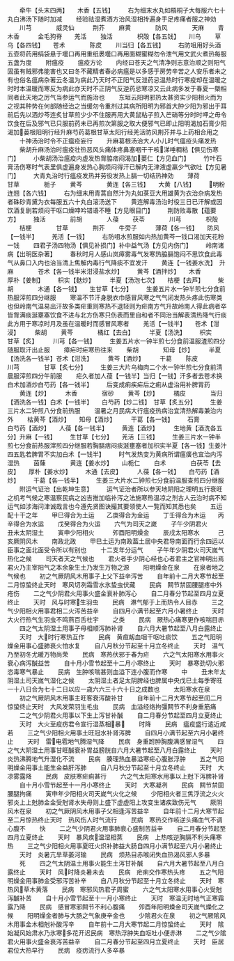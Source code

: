 <!-- { "loadSidebar": true } -->
　　牵牛【头末四两】　　木香【五钱】
　　右为细末水丸如梧桐子大每服六七十丸白沸汤下随时加减
　　经验祛湿煮酒方治风湿相抟遍身手足疼痛者服之神効
　　川芎　　　　威灵仙　　　荆芥
　　麻黄　　　　防风　　　　天麻
　　青木香　　　金毛狗脊　　羌活
　　独活　　　　枳殻【各五钱】　　川乌
　　草乌【各四钱】　　苍术　　　　陈皮
　　川当归【各五钱】
　　右防咀用好头酒五壶将药用绢袋悬于壜口再用重纸褁壜口再用面糊蜜糊勿令泄气用文武火煮热每服五盏为度
　　附瘟疫
　　瘟疫方论
　　内经曰苍天之气清净则志意治顺之则阳气固虽有贼邪弗能害也又曰冬不藏精者春必病瘟是以多感于房劳辛苦之人安乐者未之有也俗名瘟病杂著云冬温为病此乃天时不正阳气反泄药忌温热时行寒疫却在温暖之时时本温暖而寒反为病此亦天时不正阴气反逆药忌寒凉又云此病多发于春夏一槩相同者此天地之厉气当参运气而施治也
　　东垣云阳明邪热太甚资实少阳相火而为之视其种势在何部随经治之当缓勿令重剂过其病所阳明为邪首大肿少阳为邪出于耳前后先以酒炒芩连炙甘草煎少少不住服再用大黄鼠粘子煎入芒硝等分时时呷之毋令饮食在后及邪气已只服前药未已再煎次第服之取大便邪气已即止阳明渴加石膏少阳渴加蒌根阳明行经升麻芍药葛根甘草太阳行经羌活防风荆芥并与上药相合用之
　　十神汤治时令不正瘟疫妄行
　　升麻葛根汤治大人小儿时气瘟疫头痛发热
　　柴胡升麻汤治时瘟疫壮热恶风头痛体疼鼻塞咽干干咳涕唾稠粘【俱见伤寒门】
　　小柴胡汤治瘟疫内虚发热胷脇痞闷渴加蒌仁【方见血门】
　　竹叶石膏汤伤寒时气表里俱虚遍身发热心胸烦闷得汗已解内无津液虚羸少气欲吐【方见暑门】
　　大青丸治时行瘟疫发热并劳役发热上膈一切结热神効
　　薄荷　　　　甘草　　　　栀子
　　黄芩　　　　黄连【各三钱】　　大黄【八钱】
　　明粉　　　连翘【各六钱】
　　右为细末用青蒿自然汁为丸如菉豆大用雄黄为衣治杂病发热者硃砂青黛为衣每服五六十丸白滚汤送下
　　黄连解毒汤治时役三日已汗解或因饮酒复剧若烦闷干呕口燥呻吟错语不睡【方见眼目门】
　　荆防败毒散【蕴要方】
　　独活　　　　前胡　　　　人葠
　　茯苓　　　　川芎　　　　枳殻
　　桔梗　　　　甘草　　　　荆芥
　　牛旁子　　　薄荷【各一钱】　　防风【一钱半】
　　羌活【一钱】
　　右防咀水煎服如内热加黄芩一钱口渴加天花粉一钱
　　四君子汤四物汤【俱见补损门】补中益气汤【方见内伤门】
　　岭南诸病【出明医杂著】
　　春秋时月人感山岚瘴雾毒气发寒热脇膈饱闷不思饮食此毒气从鼻口入内也治当清上焦解内毒行气降痰不宜发汗
　　黄连【一钱姜水洗】　升麻　　　　苍术【各一钱半米泔浸盐水炒】
　　黄芩【酒拌炒】　　木香　　　　厚朴【姜制】
　　枳实【麸炒】　　　半夏【汤泡七次】　　桔梗【去芦】
　　柴胡　　　　木通【各一钱】　　生甘草【七分】
　　生姜五片水一钟半煎七分食前热服滓煎四分继服
　　寒温不节汗身脱衣巾感冒风寒之气气闭发热头疼此伤寒类也但岭南气温易出汗故多类疟重则寒热不退轻则为疟南方气升故岭南人得此病者卒皆胷满痰涎壅塞饮食不进与北方伤寒只伤表而里自和者不同治当解表清热降气行痰此方用于寒凉时月及虽在温暖时而感冒风寒者
　　羌活【一钱半】　　苍术【泔浸】　　　柴胡
　　黄芩　　　　橘红【去白】　　　半夏【汤洗】
　　枳实　　　　甘草【炙】　　　川芎【各一钱】
　　生姜五片水一钟半煎七分食前温服渣煎四分随服取汗出止服
　　瘴疟时疟寒热往来
　　柴胡　　　　知母【炒】　　　半夏【汤洗各一钱半】苍术【泔洗】　　　黄芩【酒炒】　　　干葛
　　陈皮　　　　川芎　　　　甘草【炙七分】
　　生姜三大片乌梅肉二个水一钟半煎七分食前清晨服滓煎四分午前服
　　疟久者加人葠【一钱半】当归【一钱】汗多者去苍术换白术加酒炒白芍药【各一钱半】
　　后变成痢疾疟后之痢从虚治用补脾胃药
　　黄连【炒】　　　木香　　　　宿砂
　　黄芩【炒】　　　橘皮　　　　当归【酒洗各一钱】白术【一钱半】　　白芍药【炒二钱】　甘草【炙五分】
　　生姜三片水二钟煎八分食前热服
　　温暑之月民病大行瘟疫热病治宜清热解毒兼治内外
　　枯黄芩【酒炒】　　知母【酒炒】　　　干葛【各一钱】
　　石膏　　　　白芍药【酒炒】　　人葠【各一钱半】
　　黄连【酒炒】　　　生地黄【酒洗各五分】升麻【一钱】
　　生甘草【七分】　　羌活【三钱】
　　生姜三片水一钟半煎七分食前热服滓煎四分继服若胸膈痞闷痰涎壅塞者加枳实半夏【各一钱】生姜汁四五匙若脾胃不实加白术【一钱半】
　　时气发热变为黄病所谓瘟癀也宜治内泻湿热
　　茵蔯　　　　黄连【姜水炒】　　山栀仁
　　白术　　　　白茯苓【去皮】　　厚朴【姜水炒】
　　木通【去皮】　　　人葠【各一钱】　　白芍药【酒炒】
　　干葛【各一钱半】
　　生姜三大片水二钟煎七分食前温服查煎四分继服
　　附运气证治【出乾坤生意】
　　运气证治者所以参天地阴阳之理明五行衰旺之机考气候之寒温察民病之凶吉推加临补泻之法施寒热温凉之剂古人云治时病不知运气如涉海问津诚哉言也今遵先贤图诀撮其要领使人一覧而知其悉也矣
　　五运配十干之年
　　甲巳得合为土运　　乙庚得合为金运
　　丁壬得合为木运　　丙辛得合为水运
　　戊癸得合为火运
　　六气为司天之嵗
　　子午少阴君火　　　丑未太阴湿土
　　寅申少阳相火　　　夘酉阳明燥金
　　辰戌太阳寒水　　　己亥厥阴风木
　　南政北政
　　甲巳土运为南政葢土居中央君导南面而行余四运以臣事之面北面受令所以有别也
　　十二支年分运气
　　子午年少阴君火司天嵗气热化之候
　　司天者天之气候也
　　君火者手少阴心经也心者君主之官神明出焉君火乃主宰阳气之本余象生土乃发生万物之源
　　阳明燥金在泉
　　在泉者地之气候也
　　初之气厥阴风木用事子上父下益辛泻苦
　　自年前十二月大寒节起至二月惊蛰终止天时　寒风切冽霜雪水氷蛰虫伏藏
　　民病　闗节禁固腰腿疼中外疮伤
　　二之气少阴君火用事火盛金衰补肺泻心
　　自二月春分节起至四月立夏终止
　　天时　风与时寒生羽虫
　　民病　淋气郁于上而热令人目赤
　　三之气少阳相火用事君相二火泻苦益辛
　　自四月小满节起至六月小暑终止
　　天时　大火行热气生羽虫不鸣燕百舌杜宇
　　之类
　　民病　厥热心痛寒更作咳喘目赤
　　四之气太阴湿土用事子母相顺泻肺补肾
　　自六月大暑节起至八月白露终止
　　天时　大时行寒热互作
　　民病　黄疸衂血咽干呕吐痰饮
　　五之气阳明燥金用事心盛肺衰火怕水复
　　自八月秋分节起至十月立冬终止
　　天时　温气乃至初冬尤暖万物尚荣
　　民病　寒热伏邪于春为疟
　　六之气太阳寒水用事火衰心病泻醎益苦
　　自十月小雪节起至十二月小寒终止
　　天时　暴寒劲切火邪恣毒寒气暴止
　　民病　生肿咳喘甚则血溢下连小腹而作寒
　　中
　　丑未年太阴湿土司天嵗气湿化之候
　　太阴湿土者足太阴脾经也脾属中央戊巳土每季寄旺一十八日合为七十二日以应一歳六六三十六十日之成数也
　　太阳寒水在泉
　　初之气厥阴风木用事主旺客衰泻酸补甘
　　自年前十二月大寒节起至闰二月惊蛰终止天时　大风发荣羽生毛虫
　　民病　血溢经络拘彊闗节不利身重筋痛
　　二之气少阴君火用事以下生上泻甘补醎
　　自二月春分节起至四月立夏终止
　　天时　大火至疫疠君令宣行湿蒸相暴
　　时降
　　民病　瘟疫盛行逺近咸若
　　三之气少阳相火用事土旺冠水补肾泻脾
　　自四月小满节起至六月小暑终止
　　天时　雷电雹地气腾湿气降
　　民病　身重跗肿胸腹满感冒湿气
　　四之气大阴湿土用事甘旺醎衰补胃益膀胱自六月大暑节起至八月白露终止
　　天时　炎热沸腾地气升湿化不流
　　民病　腠理热血暴溢寒疟心腹胀浮肿
　　五之气阳明燥金用事土能生金益肝泻肺
　　自八月秋分节起至十月立冬终止
　　天时　大凉雾露降
　　民病　皮肤寒疟痢甚行
　　六之气太阳寒水用事以上尅下泻脾补肾
　　自十月小雪节起至十一月小寒终止
　　天时　大寒凝冽
　　民病　闗节禁固腰腿拘痛
　　寅申年少阳相火司天嵗气火化之候
　　少阳相火者三焦浮流之火火邪炎上上尅肺金金受尅肾水失母则上盛下虚虚阳上攻变生诸疾致伤元气
　　厥阴风木在泉
　　初之气厥阴风木用事子父相逢泻苦益辛
　　自年前十二月大寒节起至二月惊热终止天时　热风伤人时气流行
　　民病　寒热交作咳逆头痛血气不调心腹不
　　快
　　二之气少阴君火用事肺衰心盛制苦益辛
　　自二月春分节起至四月立夏终止
　　天时　暴风疾温湿相蒸
　　民病　上热咳逆胸膈不利头痛寒热
　　三之气少阳相火用事夏旺火炽补肺益大肠自四月小满节起至六月小暑终止
　　天时　炎暑亢旱草萎河输
　　民病　烦热目赤喉闭失血热渴风邪人多暴
　　死
　　四之气太阴温土用事火能生土泻甘补醎
　　自六月大暑节起至八月白露终止
　　天时　风时降炎暑未去
　　民病　疟痢交作寒热头疼
　　五之气阳明燥金用事肺金受邪泻苦补辛
　　自八月秋分节起至十月立冬终止
　　天时　寒热风草木黄落
　　民病　寒邪风热君子周蜜
　　六之气太阳寒水用事心火受尅泻醎补苦
　　自十月小雪节起至十一月小寒终止
　　天时　寒温无时地气正寒霜露乃降
　　民病　感冒寒邪闗节不利心腹痛
　　夘酉年阳明燥金司天嵗气燥化之候
　　阳明燥金者肺与大肠之气象庚辛金也
　　少隂君火在泉
　　初之气厥隂风木用事金木相尅补酸泻辛
　　自年前十二月大寒节起二月惊蛰终止
　　天时　隂始凝风始肃水乃氷寒多花开迟民病　寒热浮肿失血呕吐小便赤淋
　　二之气少隂君火用事火盛金衰泻苦益辛
　　自二月春分节起至四月立夏终止
　　天时　臣居君位大热早行
　　民病　疫疠流行人多卒暴
